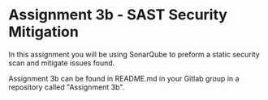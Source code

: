 # Assignment 3b - SAST Security Mitigation

In this assignment you will be using SonarQube to preform a static security scan and mitigate issues found.

Assignment 3b can be found in README.md in your Gitlab group in a repository called "Assignment 3b". 

